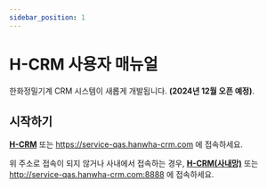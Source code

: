 ```yaml
---
sidebar_position: 1
---
```


# H-CRM 사용자 매뉴얼

한화정밀기계 CRM 시스템이 새롭게 개발됩니다. **(2024년 12월 오픈 예정)**.

## 시작하기

**[H-CRM](https://service-qas.hanwha-crm.com)** 또는 https://service-qas.hanwha-crm.com 에 접속하세요.

위 주소로 접속이 되지 않거나 사내에서 접속하는 경우, **[H-CRM(사내망)](http://service-qas.hanwha-crm.com:8888)** 또는 http://service-qas.hanwha-crm.com:8888 에 접속하세요.
